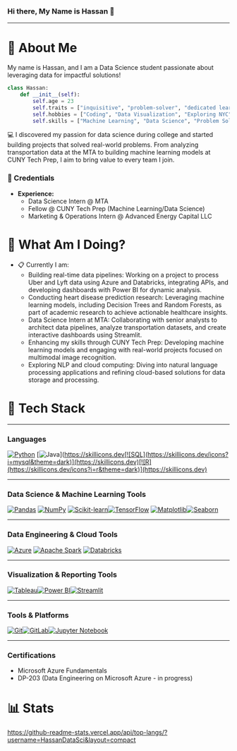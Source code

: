 ### Hi there, My Name is Hassan 👋

<hr>

# 📮 About Me

My name is Hassan, and I am a Data Science student passionate about leveraging data for impactful solutions!

```python
class Hassan:
    def __init__(self):
        self.age = 23
        self.traits = ["inquisitive", "problem-solver", "dedicated learner"]
        self.hobbies = ["Coding", "Data Visualization", "Exploring NYC"]
        self.skills = ["Machine Learning", "Data Science", "Problem Solving", "Data Engineering", "Data Analysis", "Statistical Modeling"]
```
💻 I discovered my passion for data science during college and started building projects that solved real-world problems. From analyzing transportation data at the MTA to building machine learning models at CUNY Tech Prep, I aim to bring value to every team I join.

### 💼 Credentials
- **Experience:**
	- Data Science Intern @ MTA
	- Fellow @ CUNY Tech Prep (Machine Learning/Data Science)
	- Marketing & Operations Intern @ Advanced Energy Capital LLC

# 📍 What Am I Doing?
- 📋 Currently I am:
	- Building real-time data pipelines: Working on a project to process Uber and Lyft data using Azure and Databricks, integrating APIs, and developing dashboards with Power BI for dynamic analysis.
	- Conducting heart disease prediction research: Leveraging machine learning models, including Decision Trees and Random Forests, as part of academic research to achieve actionable healthcare insights.
	- Data Science Intern at MTA: Collaborating with senior analysts to architect data pipelines, analyze transportation datasets, and create interactive dashboards using Streamlit.
	- Enhancing my skills through CUNY Tech Prep: Developing machine learning models and engaging with real-world projects focused on multimodal image recognition.
	- Exploring NLP and cloud computing: Diving into natural language processing applications and refining cloud-based solutions for data storage and processing.


# 🚀 Tech Stack

---

### **Languages**


[![Python](https://skillicons.dev/icons?i=python&theme=dark)](https://skillicons.dev) [![Java](https://skillicons.dev/icons?i=java&theme=dark)](https://skillicons.dev[![SQL](https://skillicons.dev/icons?i=mysql&theme=dark)](https://skillicons.dev)[![R](https://skillicons.dev/icons?i=r&theme=dark)](https://skillicons.dev)

---

### **Data Science & Machine Learning Tools**  
[![Pandas](https://skillicons.dev/icons?i=pandas&theme=dark)](https://skillicons.dev)  [![NumPy](https://skillicons.dev/icons?i=numpy&theme=dark)](https://skillicons.dev) [![Scikit-learn](https://skillicons.dev/icons?i=scikit-learn&theme=dark)](https://skillicons.dev)[![TensorFlow](https://skillicons.dev/icons?i=tensorflow&theme=dark)](https://skillicons.dev)  [![Matplotlib](https://skillicons.dev/icons?i=matplotlib&theme=dark)](https://skillicons.dev)[![Seaborn](https://skillicons.dev/icons?i=seaborn&theme=dark)](https://skillicons.dev)

---

### **Data Engineering & Cloud Tools**  
[![Azure](https://skillicons.dev/icons?i=azure&theme=dark)](https://skillicons.dev)  [![Apache Spark](https://skillicons.dev/icons?i=apache&theme=dark)](https://skillicons.dev) [![Databricks](https://skillicons.dev/icons?i=databricks&theme=dark)](https://skillicons.dev)  


---

### **Visualization & Reporting Tools**  
[![Tableau](https://skillicons.dev/icons?i=tableau&theme=dark)](https://skillicons.dev)[![Power BI](https://skillicons.dev/icons?i=powerbi&theme=dark)](https://skillicons.dev)[![Streamlit](https://skillicons.dev/icons?i=streamlit&theme=dark)](https://skillicons.dev) 

---

### **Tools & Platforms**  
[![Git](https://skillicons.dev/icons?i=git&theme=dark)](https://skillicons.dev)[![GitLab](https://skillicons.dev/icons?i=gitlab&theme=dark)](https://skillicons.dev)[![Jupyter Notebook](https://skillicons.dev/icons?i=jupyter&theme=dark)](https://skillicons.dev)

---

### **Certifications**  
- Microsoft Azure Fundamentals  
- DP-203 (Data Engineering on Microsoft Azure - in progress)


# 📊 Stats
https://github-readme-stats.vercel.app/api/top-langs/?username=HassanDataSci&layout=compact
